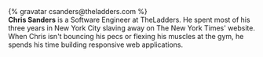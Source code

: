 <div class="profile-container">
  <div class="profile-thumb">
    {% gravatar csanders@theladders.com %}
  </div>
  <div class="profile-content">
    <strong>Chris Sanders</strong> is a Software Engineer at TheLadders. He spent most of his three years in New York City slaving away on The New York Times' website. When Chris isn't bouncing his pecs or flexing his muscles at the gym, he spends his time building responsive web applications.
  </div>
</div>
